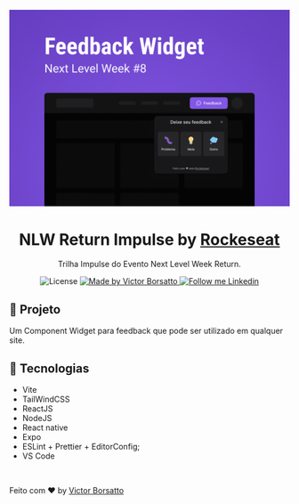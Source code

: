 <p align="center">
    <img alt="Git Explorer" src="./.github/Capa.png"/>
</p>

<h1 align="center">
	NLW Return Impulse by 
  <a
    href='https://www.rocketseat.com.br'
  >
    Rockeseat
  </a>
</h1>

<p align="center">Trilha Impulse do Evento Next Level Week Return.</p>

<p align="center">
  <img alt="License" src="https://img.shields.io/badge/license-MIT-2ecc71">

  <a href="https://github.com/vicbvs">
    <img alt="Made by Victor Borsatto" src="https://img.shields.io/badge/Made%20by-Victor%20Borsatto-8257e6">
  </a>

  <a href="https://www.linkedin.com/in/victor-borsatto/" target="_blank">
    <img alt="Follow me Linkedin" src="https://img.shields.io/badge/Follow%20up-victorborsatto-2ecc71?style=social&logo=linkedin">
  </a>
</p>

## 🚀 Projeto

Um Component Widget para feedback que pode ser utilizado em qualquer site.

## 🔧 Tecnologias

- Vite
- TailWindCSS
- ReactJS
- NodeJS
- React native
- Expo
- ESLint + Prettier + EditorConfig;
- VS Code

<!-- ## 🚀 **Em constante evolução...** -->

<!-- --- -->
<br />

Feito com ♥ by [Victor Borsatto](https://www.linkedin.com/in/victor-borsatto/)
